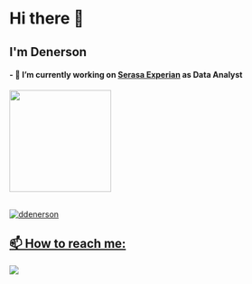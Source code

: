 # Hi there 👋
## I'm Denerson  

#### - 🔭 I’m currently working on <a href="https://www.serasaexperian.com.br/">Serasa Experian</a> as Data Analyst

<div align="left">
  <a href="https://github.com/ddenerson">
  <img height="180em" src="https://github-readme-stats.vercel.app/api/top-langs/?username=ddenerson&layout=compact&langs_count=7&theme=dark"/>
    
  </div>
  <div style="display: inline_block"><br>
  <p><img align="center" src="https://github-readme-streak-stats.herokuapp.com/?user=ddenerson&" alt="ddenerson" /></p>  

</div>

## 📫 How to reach me:
 <div>
    <a href="https://www.linkedin.com/in/denerson-silva-b55aa1127/" target="_blank"><img src="https://img.shields.io/badge/-LinkedIn-%230077B5?style=for-the-badge&logo=linkedin&logoColor=white" target="_blank"></a>  
 </div>  

<br/>
<br/>
<br/>










<!--
**ddenerson/ddenerson** is a ✨ _special_ ✨ repository because its `README.md` (this file) appears on your GitHub profile.


